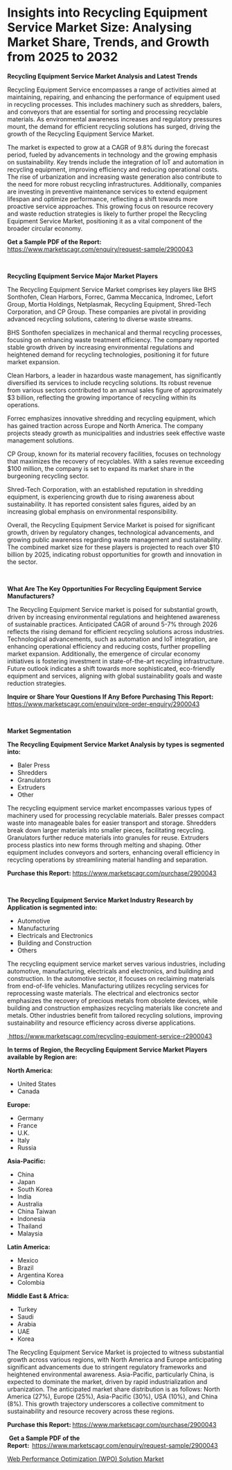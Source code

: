 <p><h1>Insights into Recycling Equipment Service Market Size: Analysing Market Share, Trends, and Growth from 2025 to 2032</h1></p><p><strong>Recycling Equipment Service Market Analysis and Latest Trends</strong></p>
<p><p>Recycling Equipment Service encompasses a range of activities aimed at maintaining, repairing, and enhancing the performance of equipment used in recycling processes. This includes machinery such as shredders, balers, and conveyors that are essential for sorting and processing recyclable materials. As environmental awareness increases and regulatory pressures mount, the demand for efficient recycling solutions has surged, driving the growth of the Recycling Equipment Service Market.</p><p>The market is expected to grow at a CAGR of 9.8% during the forecast period, fueled by advancements in technology and the growing emphasis on sustainability. Key trends include the integration of IoT and automation in recycling equipment, improving efficiency and reducing operational costs. The rise of urbanization and increasing waste generation also contribute to the need for more robust recycling infrastructures. Additionally, companies are investing in preventive maintenance services to extend equipment lifespan and optimize performance, reflecting a shift towards more proactive service approaches. This growing focus on resource recovery and waste reduction strategies is likely to further propel the Recycling Equipment Service Market, positioning it as a vital component of the broader circular economy.</p></p>
<p><strong>Get a Sample PDF of the Report:&nbsp;</strong> <a href="https://www.marketscagr.com/enquiry/request-sample/2900043?utm_campaign=1126&utm_medium=2&utm_source=Github&utm_content=ia&utm_term=16032025&utm_id=recycling-equipment-service">https://www.marketscagr.com/enquiry/request-sample/2900043</a></p>
<p>&nbsp;</p>
<p><strong>Recycling Equipment Service Major Market Players</strong></p>
<p><p>The Recycling Equipment Service Market comprises key players like BHS Sonthofen, Clean Harbors, Forrec, Gamma Meccanica, Indromec, Lefort Group, Mortia Holdings, Netplasmak, Recycling Equipment, Shred-Tech Corporation, and CP Group. These companies are pivotal in providing advanced recycling solutions, catering to diverse waste streams.</p><p>BHS Sonthofen specializes in mechanical and thermal recycling processes, focusing on enhancing waste treatment efficiency. The company reported stable growth driven by increasing environmental regulations and heightened demand for recycling technologies, positioning it for future market expansion.</p><p>Clean Harbors, a leader in hazardous waste management, has significantly diversified its services to include recycling solutions. Its robust revenue from various sectors contributed to an annual sales figure of approximately $3 billion, reflecting the growing importance of recycling within its operations. </p><p>Forrec emphasizes innovative shredding and recycling equipment, which has gained traction across Europe and North America. The company projects steady growth as municipalities and industries seek effective waste management solutions.</p><p>CP Group, known for its material recovery facilities, focuses on technology that maximizes the recovery of recyclables. With a sales revenue exceeding $100 million, the company is set to expand its market share in the burgeoning recycling sector.</p><p>Shred-Tech Corporation, with an established reputation in shredding equipment, is experiencing growth due to rising awareness about sustainability. It has reported consistent sales figures, aided by an increasing global emphasis on environmental responsibility.</p><p>Overall, the Recycling Equipment Service Market is poised for significant growth, driven by regulatory changes, technological advancements, and growing public awareness regarding waste management and sustainability. The combined market size for these players is projected to reach over $10 billion by 2025, indicating robust opportunities for growth and innovation in the sector.</p></p>
<p>&nbsp;</p>
<p><strong>What Are The Key Opportunities For Recycling Equipment Service Manufacturers?</strong></p>
<p><p>The Recycling Equipment Service market is poised for substantial growth, driven by increasing environmental regulations and heightened awareness of sustainable practices. Anticipated CAGR of around 5-7% through 2026 reflects the rising demand for efficient recycling solutions across industries. Technological advancements, such as automation and IoT integration, are enhancing operational efficiency and reducing costs, further propelling market expansion. Additionally, the emergence of circular economy initiatives is fostering investment in state-of-the-art recycling infrastructure. Future outlook indicates a shift towards more sophisticated, eco-friendly equipment and services, aligning with global sustainability goals and waste reduction strategies.</p></p>
<p><strong>Inquire or Share Your Questions If Any Before Purchasing This Report:</strong> <a href="https://www.marketscagr.com/enquiry/pre-order-enquiry/2900043?utm_campaign=1126&utm_medium=2&utm_source=Github&utm_content=ia&utm_term=16032025&utm_id=recycling-equipment-service">https://www.marketscagr.com/enquiry/pre-order-enquiry/2900043</a></p>
<p>&nbsp;</p>
<p><strong>Market Segmentation</strong></p>
<p><strong>The Recycling Equipment Service Market Analysis by types is segmented into:</strong></p>
<p><ul><li>Baler Press</li><li>Shredders</li><li>Granulators</li><li>Extruders</li><li>Other</li></ul></p>
<p><p>The recycling equipment service market encompasses various types of machinery used for processing recyclable materials. Baler presses compact waste into manageable bales for easier transport and storage. Shredders break down larger materials into smaller pieces, facilitating recycling. Granulators further reduce materials into granules for reuse. Extruders process plastics into new forms through melting and shaping. Other equipment includes conveyors and sorters, enhancing overall efficiency in recycling operations by streamlining material handling and separation.</p></p>
<p><strong>Purchase this Report:&nbsp;</strong><a href="https://www.marketscagr.com/purchase/2900043?utm_campaign=1126&utm_medium=2&utm_source=Github&utm_content=ia&utm_term=16032025&utm_id=recycling-equipment-service">https://www.marketscagr.com/purchase/2900043</a></p>
<p>&nbsp;</p>
<p><strong>The Recycling Equipment Service Market Industry Research by Application is segmented into:</strong></p>
<p><ul><li>Automotive</li><li>Manufacturing</li><li>Electricals and Electronics</li><li>Building and Construction</li><li>Others</li></ul></p>
<p><p>The recycling equipment service market serves various industries, including automotive, manufacturing, electricals and electronics, and building and construction. In the automotive sector, it focuses on reclaiming materials from end-of-life vehicles. Manufacturing utilizes recycling services for reprocessing waste materials. The electrical and electronics sector emphasizes the recovery of precious metals from obsolete devices, while building and construction emphasizes recycling materials like concrete and metals. Other industries benefit from tailored recycling solutions, improving sustainability and resource efficiency across diverse applications.</p></p>
<p><a href="https://www.marketscagr.com/recycling-equipment-service-r2900043?utm_campaign=1126&utm_medium=2&utm_source=Github&utm_content=ia&utm_term=16032025&utm_id=recycling-equipment-service">&nbsp;https://www.marketscagr.com/recycling-equipment-service-r2900043</a></p>
<p><strong>In terms of Region, the Recycling Equipment Service Market Players available by Region are:</strong></p>
<p>
    <p> <strong> North America: </strong>
        <ul>
            <li>United States</li>
            <li>Canada</li>
        </ul>
        </p> 
    <p> <strong> Europe: </strong>
        <ul>
            <li>Germany</li>
            <li>France</li>
            <li>U.K.</li>
            <li>Italy</li>
            <li>Russia</li>
        </ul>
        </p> 
    <p> <strong> Asia-Pacific: </strong>
        <ul>
            <li>China</li>
            <li>Japan</li>
            <li>South Korea</li>
            <li>India</li>
            <li>Australia</li>
            <li>China Taiwan</li>
            <li>Indonesia</li>
            <li>Thailand</li>
            <li>Malaysia</li>
        </ul>
        </p> 
    <p> <strong> Latin America: </strong>
        <ul>
            <li>Mexico</li>
            <li>Brazil</li>
            <li>Argentina Korea</li>
            <li>Colombia</li>
        </ul>
        </p> 
    <p> <strong> Middle East & Africa: </strong>
        <ul>
            <li>Turkey</li>
            <li>Saudi</li>
            <li>Arabia</li>
            <li>UAE</li>
            <li>Korea</li>
        </ul>
    </p>
    </p>
<p><p>The Recycling Equipment Service Market is projected to witness substantial growth across various regions, with North America and Europe anticipating significant advancements due to stringent regulatory frameworks and heightened environmental awareness. Asia-Pacific, particularly China, is expected to dominate the market, driven by rapid industrialization and urbanization. The anticipated market share distribution is as follows: North America (27%), Europe (25%), Asia-Pacific (30%), USA (10%), and China (8%). This growth trajectory underscores a collective commitment to sustainability and resource recovery across these regions.</p></p>
<p><strong>Purchase this Report: </strong><a href="https://www.marketscagr.com/purchase/2900043?utm_campaign=1126&utm_medium=2&utm_source=Github&utm_content=ia&utm_term=16032025&utm_id=recycling-equipment-service">https://www.marketscagr.com/purchase/2900043</a></p>
<p>&nbsp;<strong>Get a Sample PDF of the Report:&nbsp;&nbsp;</strong><a href="https://www.marketscagr.com/enquiry/request-sample/2900043?utm_campaign=1126&utm_medium=2&utm_source=Github&utm_content=ia&utm_term=16032025&utm_id=recycling-equipment-service">https://www.marketscagr.com/enquiry/request-sample/2900043</a></p>
<p><strong></strong></p>
<p><p><a href="https://github.com/julyju69/Market-Research-Report-List-6/blob/main/web-performance-optimization-wpo-solution-market.md?utm_campaign=1126&utm_medium=2&utm_source=Github&utm_content=ia&utm_term=16032025&utm_id=recycling-equipment-service">Web Performance Optimization (WPO) Solution Market</a></p></p>